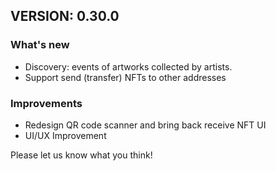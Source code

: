 ## VERSION: 0.30.0

### What's new
- Discovery: events of artworks collected by artists.
- Support send (transfer) NFTs to other addresses

### Improvements
- Redesign QR code scanner and bring back receive NFT UI
- UI/UX Improvement

Please let us know what you think!
